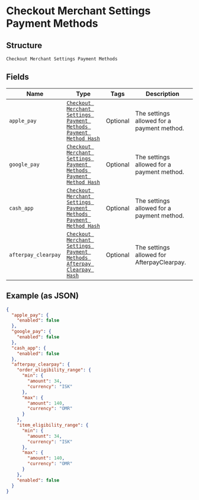 
# Checkout Merchant Settings Payment Methods

## Structure

`Checkout Merchant Settings Payment Methods`

## Fields

| Name | Type | Tags | Description |
|  --- | --- | --- | --- |
| `apple_pay` | [`Checkout Merchant Settings Payment Methods Payment Method Hash`](../../doc/models/checkout-merchant-settings-payment-methods-payment-method.md) | Optional | The settings allowed for a payment method. |
| `google_pay` | [`Checkout Merchant Settings Payment Methods Payment Method Hash`](../../doc/models/checkout-merchant-settings-payment-methods-payment-method.md) | Optional | The settings allowed for a payment method. |
| `cash_app` | [`Checkout Merchant Settings Payment Methods Payment Method Hash`](../../doc/models/checkout-merchant-settings-payment-methods-payment-method.md) | Optional | The settings allowed for a payment method. |
| `afterpay_clearpay` | [`Checkout Merchant Settings Payment Methods Afterpay Clearpay Hash`](../../doc/models/checkout-merchant-settings-payment-methods-afterpay-clearpay.md) | Optional | The settings allowed for AfterpayClearpay. |

## Example (as JSON)

```json
{
  "apple_pay": {
    "enabled": false
  },
  "google_pay": {
    "enabled": false
  },
  "cash_app": {
    "enabled": false
  },
  "afterpay_clearpay": {
    "order_eligibility_range": {
      "min": {
        "amount": 34,
        "currency": "ISK"
      },
      "max": {
        "amount": 140,
        "currency": "OMR"
      }
    },
    "item_eligibility_range": {
      "min": {
        "amount": 34,
        "currency": "ISK"
      },
      "max": {
        "amount": 140,
        "currency": "OMR"
      }
    },
    "enabled": false
  }
}
```


